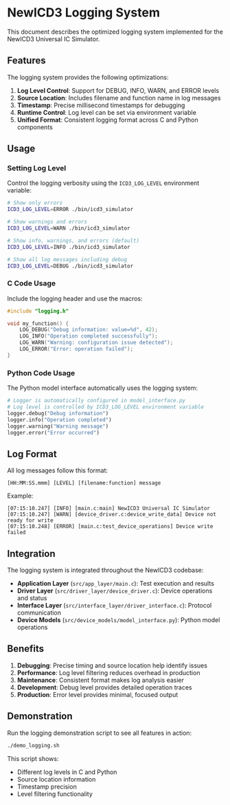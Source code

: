 # NewICD3 Logging System

This document describes the optimized logging system implemented for the NewICD3 Universal IC Simulator.

## Features

The logging system provides the following optimizations:

1. **Log Level Control**: Support for DEBUG, INFO, WARN, and ERROR levels
2. **Source Location**: Includes filename and function name in log messages
3. **Timestamp**: Precise millisecond timestamps for debugging
4. **Runtime Control**: Log level can be set via environment variable
5. **Unified Format**: Consistent logging format across C and Python components

## Usage

### Setting Log Level

Control the logging verbosity using the `ICD3_LOG_LEVEL` environment variable:

```bash
# Show only errors
ICD3_LOG_LEVEL=ERROR ./bin/icd3_simulator

# Show warnings and errors
ICD3_LOG_LEVEL=WARN ./bin/icd3_simulator

# Show info, warnings, and errors (default)
ICD3_LOG_LEVEL=INFO ./bin/icd3_simulator

# Show all log messages including debug
ICD3_LOG_LEVEL=DEBUG ./bin/icd3_simulator
```

### C Code Usage

Include the logging header and use the macros:

```c
#include "logging.h"

void my_function() {
    LOG_DEBUG("Debug information: value=%d", 42);
    LOG_INFO("Operation completed successfully");
    LOG_WARN("Warning: configuration issue detected");
    LOG_ERROR("Error: operation failed");
}
```

### Python Code Usage

The Python model interface automatically uses the logging system:

```python
# Logger is automatically configured in model_interface.py
# Log level is controlled by ICD3_LOG_LEVEL environment variable
logger.debug("Debug information")
logger.info("Operation completed")
logger.warning("Warning message")
logger.error("Error occurred")
```

## Log Format

All log messages follow this format:

```
[HH:MM:SS.mmm] [LEVEL] [filename:function] message
```

Example:
```
[07:15:10.247] [INFO] [main.c:main] NewICD3 Universal IC Simulator
[07:15:10.247] [WARN] [device_driver.c:device_write_data] Device not ready for write
[07:15:10.248] [ERROR] [main.c:test_device_operations] Device write failed
```

## Integration

The logging system is integrated throughout the NewICD3 codebase:

- **Application Layer** (`src/app_layer/main.c`): Test execution and results
- **Driver Layer** (`src/driver_layer/device_driver.c`): Device operations and status
- **Interface Layer** (`src/interface_layer/driver_interface.c`): Protocol communication
- **Device Models** (`src/device_models/model_interface.py`): Python model operations

## Benefits

1. **Debugging**: Precise timing and source location help identify issues
2. **Performance**: Log level filtering reduces overhead in production
3. **Maintenance**: Consistent format makes log analysis easier
4. **Development**: Debug level provides detailed operation traces
5. **Production**: Error level provides minimal, focused output

## Demonstration

Run the logging demonstration script to see all features in action:

```bash
./demo_logging.sh
```

This script shows:
- Different log levels in C and Python
- Source location information
- Timestamp precision
- Level filtering functionality